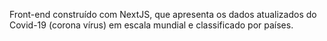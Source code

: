 Front-end construído com NextJS, que apresenta os dados atualizados do Covid-19 (corona vírus) em escala mundial e classificado por países.

